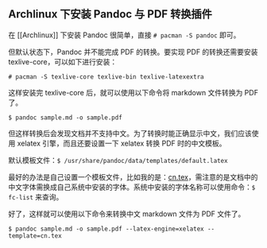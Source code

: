 ## Archlinux 下安装 Pandoc 与 PDF 转换插件

在 [[Archlinux]] 下安装 Pandoc 很简单，直接 `# pacman -S pandoc` 即可。

但默认状态下，Pandoc 并不能完成 PDF 的转换。要实现 PDF 的转换还需要安装 texlive-core，可以如下进行安装：

    # pacman -S texlive-core texlive-bin texlive-latexextra

这样安装完 texlive-core 后，就可以使用以下命令将 markdown 文件转换为 PDF了。

    $ pandoc sample.md -o sample.pdf

但这样转换后会发现文档并不支持中文。为了转换时能正确显示中文，我们应该使用 xelatex 引擎，而且还要设置一下 xelatex 转换 PDF 时的中文模板。

默认模板文件：`$ /usr/share/pandoc/data/templates/default.latex`

最好的办法是自己设置一个模板文件，比如我的是：[cn.tex][1]，需注意的是文档中的中文字体需换成自己系统中安装的字体。系统中安装的字体名称可以使用命令：`$ fc-list` 来查询。

好了，这样就可以使用以下命令来转换中文 markdown 文件为 PDF 文件了。

    $ pandoc sample.md -o sample.pdf --latex-engine=xelatex --template=cn.tex

[1]: https://github.com/windfromdesert/code/blob/master/cn.tex "pandoc latex配置文件"
